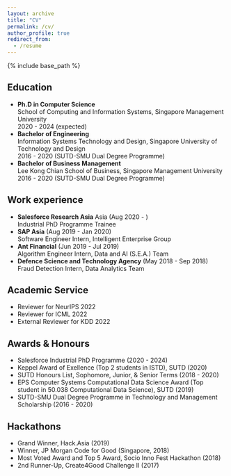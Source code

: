 ```yaml
---
layout: archive
title: "CV"
permalink: /cv/
author_profile: true
redirect_from:
  - /resume
---
```


{% include base_path %}

<h2>Education</h2>

* **Ph.D in Computer Science** <br>
  School of Computing and Information Systems, Singapore Management University <br>
  2020 - 2024 (expected)
* **Bachelor of Engineering** <br>
  Information Systems Technology and Design, Singapore University of Technology and Design <br>
  2016 - 2020 (SUTD-SMU Dual Degree Programme)
* **Bachelor of Business Management** <br>
  Lee Kong Chian School of Business, Singapore Management University <br>
  2016 - 2020 (SUTD-SMU Dual Degree Programme)

<h2>Work experience</h2>

* **Salesforce Research Asia** Asia (Aug 2020 - ) <br>
  Industrial PhD Programme Trainee
* **SAP Asia** (Aug 2019 - Jan 2020) <br>
  Software Engineer Intern, Intelligent Enterprise Group
* **Ant Financial** (Jun 2019 - Jul 2019) <br>
  Algorithm Engineer Intern, Data and AI (S.E.A.) Team
* **Defence Science and Technology Agency** (May 2018 - Sep 2018) <br>
  Fraud Detection Intern, Data Analytics Team

<h2>Academic Service</h2>

* Reviewer for NeurIPS 2022
* Reviewer for ICML 2022
* External Reviewer for KDD 2022

<h2>Awards & Honours</h2>

* Salesforce Industrial PhD Programme (2020 - 2024)
* Keppel Award of Exellence (Top 2 students in ISTD), SUTD (2020)
* SUTD Honours List, Sophomore, Junior, & Senior Terms (2018 - 2020)
* EPS Computer Systems Computational Data Science Award (Top student in 50.038 Computational Data Science), SUTD (2019)
* SUTD-SMU Dual Degree Programme in Technology and Management Scholarship (2016 - 2020)

<h2>Hackathons</h2>

* Grand Winner, Hack.Asia (2019)
* Winner, JP Morgan Code for Good (Singapore, 2018)
* Most Voted Award and Top 5 Award, Socio Inno Fest Hackathon (2018)
* 2nd Runner-Up, Create4Good Challenge II (2017)

<!-- Professional Activities
====== -->

<!-- Publications
======
  <ul>{% for post in site.publications %}
    {% include archive-single-cv.html %}
  {% endfor %}</ul>
  
Talks
======
  <ul>{% for post in site.talks %}
    {% include archive-single-talk-cv.html %}
  {% endfor %}</ul>
  
Teaching
======
  <ul>{% for post in site.teaching %}
    {% include archive-single-cv.html %}
  {% endfor %}</ul>
  
Service and leadership
======
* Currently signed in to 43 different slack teams -->
